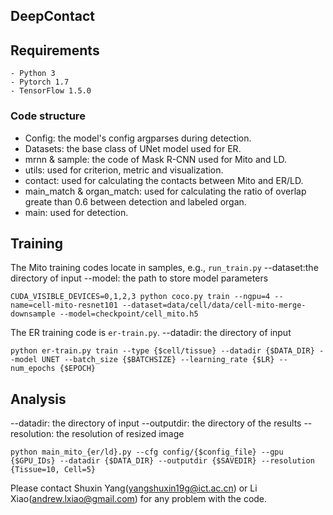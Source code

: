 ## DeepContact

## Requirements
    - Python 3
    - Pytorch 1.7
    - TensorFlow 1.5.0

### Code structure
- Config: the model's config argparses during detection.
- Datasets: the base class of UNet model used for ER.
- mrnn & sample: the code of Mask R-CNN used for Mito and LD.
- utils: used for criterion, metric and visualization.
- contact: used for calculating the contacts between Mito and ER/LD.
- main_match & organ_match: used for calculating the ratio of overlap greate than 0.6 between detection and labeled organ.
- main: used for detection.

## Training
The Mito training codes locate in samples, e.g., `run_train.py`
--dataset:the directory of input
--model: the path to store model parameters
```
CUDA_VISIBLE_DEVICES=0,1,2,3 python coco.py train --ngpu=4 --name=cell-mito-resnet101 --dataset=data/cell/data/cell-mito-merge-downsample --model=checkpoint/cell_mito.h5
```

The ER training code is `er-train.py`.
--datadir: the directory of input
```
python er-train.py train --type {$cell/tissue} --datadir {$DATA_DIR} --model UNET --batch_size {$BATCHSIZE} --learning_rate {$LR} --num_epochs {$EPOCH} 
```

## Analysis
--datadir: the directory of input
--outputdir: the directory of the results
--resolution: the resolution of resized image
```
python main_mito_{er/ld}.py --cfg config/{$config_file} --gpu {$GPU_IDs} --datadir {$DATA_DIR} --outputdir {$SAVEDIR} --resolution {Tissue=10, Cell=5} 
```
Please contact Shuxin Yang(yangshuxin19g@ict.ac.cn) or Li Xiao(andrew.lxiao@gmail.com) for any problem with the code.